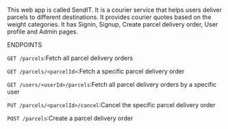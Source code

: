 This web app is called SendIT. 
It is a courier service that helps users deliver parcels to different destinations. 
It provides courier quotes based on the weight categories.
It has Signin, Signup, Create parcel delivery order, User profile and Admin pages.

ENDPOINTS						

`GET /parcels`:Fetch all parcel delivery orders

`GET /parcels/<parcelId>`:Fetch a specific parcel delivery order

`GET /users/<userId>/parcels`:Fetch all parcel delivery orders by a specific user

`PUT /parcels/<parcelId>/cancel`:Cancel the specific parcel delivery order

`POST /parcels`:Create a parcel delivery order
